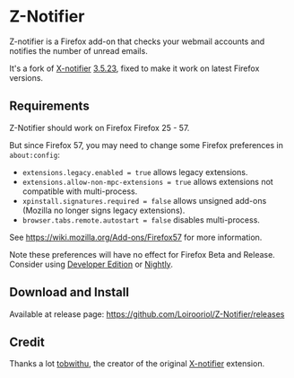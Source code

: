 # Z-Notifier
Z-notifier is a Firefox add-on that checks your webmail accounts and notifies the number of unread emails.

It's a fork of [X-notifier](https://addons.mozilla.org/firefox/addon/xnotifier/) [3.5.23](https://addons.mozilla.org/firefox/addon/xnotifier/versions/3.5.23), fixed to make it work on latest Firefox versions.

## Requirements
Z-Notifier should work on Firefox Firefox 25 - 57.

But since Firefox 57, you may need to change some Firefox preferences in `about:config`:
 - `extensions.legacy.enabled = true` allows legacy extensions.
 - `extensions.allow-non-mpc-extensions = true` allows extensions not compatible with multi-process.
 - `xpinstall.signatures.required = false` allows unsigned add-ons (Mozilla no longer signs legacy extensions).
 - `browser.tabs.remote.autostart = false` disables multi-process.
 
See https://wiki.mozilla.org/Add-ons/Firefox57 for more information.

Note these preferences will have no effect for Firefox Beta and Release. Consider using [Developer Edition](https://www.mozilla.org/firefox/channel/desktop/#developer) or [Nightly](https://www.mozilla.org/firefox/channel/desktop/#nightly).
  
## Download and Install
Available at release page: https://github.com/Loirooriol/Z-Notifier/releases

## Credit
Thanks a lot [tobwithu](http://xnotifier.tobwithu.com), the creator of the original [X-notifier](https://addons.mozilla.org/firefox/addon/xnotifier/) extension.


